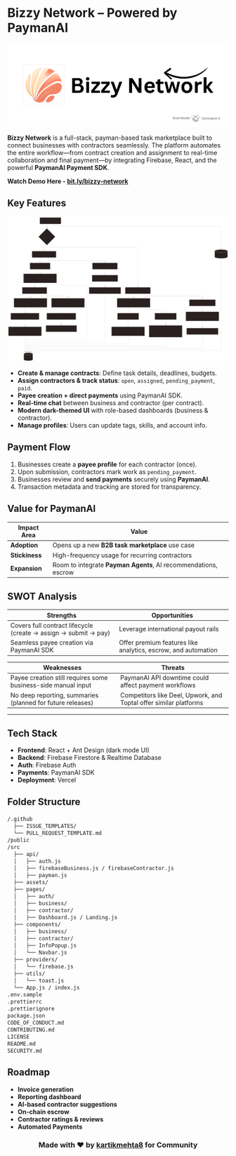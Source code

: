 # Bizzy Network – Powered by PaymanAI

![banner](./src/assets/banner.png)

**Bizzy Network** is a full-stack, payman-based task marketplace built to connect businesses with contractors seamlessly. The platform automates the entire workflow—from contract creation and assignment to real-time collaboration and final payment—by integrating Firebase, React, and the powerful **PaymanAI Payment SDK**.

**Watch Demo Here - [bit.ly/bizzy-network](https://bit.ly/bizzy-network)**

## Key Features

![Workflow](./src/assets/workflow.svg)

- **Create & manage contracts**: Define task details, deadlines, budgets.
- **Assign contractors & track status**: `open`, `assigned`, `pending_payment`, `paid`.
- **Payee creation + direct payments** using PaymanAI SDK.
- **Real-time chat** between business and contractor (per contract).
- **Modern dark-themed UI** with role-based dashboards (business & contractor).
- **Manage profiles**: Users can update tags, skills, and account info.

## Payment Flow

1. Businesses create a **payee profile** for each contractor (once).
2. Upon submission, contractors mark work as `pending_payment`.
3. Businesses review and **send payments** securely using **PaymanAI**.
4. Transaction metadata and tracking are stored for transparency.

## Value for PaymanAI

| Impact Area | Value |
|-------------|--------|
| **Adoption** | Opens up a new **B2B task marketplace** use case |
| **Stickiness** | High-frequency usage for recurring contractors |
| **Expansion** | Room to integrate **Payman Agents**, AI recommendations, escrow |

## SWOT Analysis

| Strengths | Opportunities |
|-----------|---------------|
| Covers full contract lifecycle (create → assign → submit → pay) | Leverage international payout rails |
| Seamless payee creation via PaymanAI SDK | Offer premium features like analytics, escrow, and automation |

| Weaknesses | Threats |
|------------|---------|
| Payee creation still requires some business-side manual input | PaymanAI API downtime could affect payment workflows |
| No deep reporting, summaries (planned for future releases) | Competitors like Deel, Upwork, and Toptal offer similar platforms |

---

## Tech Stack

- **Frontend**: React + Ant Design (dark mode UI)
- **Backend**: Firebase Firestore & Realtime Database
- **Auth**: Firebase Auth
- **Payments**: PaymanAI SDK
- **Deployment**: Vercel

## Folder Structure

```
/.github
  ├── ISSUE_TEMPLATES/
  └── PULL_REQUEST_TEMPLATE.md
/public
/src
  ├── api/
  │   ├── auth.js
  │   ├── firebaseBusiness.js / firebaseContractor.js
  │   ├── payman.js
  ├── assets/
  ├── pages/
  │   ├── auth/
  │   ├── business/
  │   ├── contractor/
  │   ├── Dashboard.js / Landing.js
  ├── components/
  │   ├── business/
  │   ├── contractor/
  │   ├── InfoPopup.js
  │   └── Navbar.js
  ├── providers/
  │   └── firebase.js
  ├── utils/
  │   └── toast.js
  └── App.js / index.js
.env.sample
.prettierrc
.prettierignore
package.json
CODE_OF_CONDUCT.md
CONTRIBUTING.md
LICENSE
README.md
SECURITY.md
```

## Roadmap

- **Invoice generation**
- **Reporting dashboard**
- **AI-based contractor suggestions**
- **On-chain escrow**
- **Contractor ratings & reviews**
- **Automated Payments**

<h3>
  <p align="center">
    Made with ❤️ by <a href="https://www.mrmehta.in">kartikmehta8</a> for Community
  </p>
</h3>
